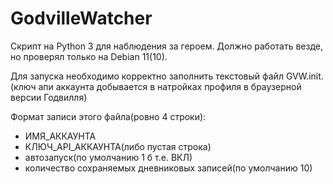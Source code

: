 # GodvilleWatcher
Скрипт на Python 3 для наблюдения за героем. Должно работать везде, но проверял только на Debian 11(10). 

Для запуска необходимо корректно заполнить текстовый файл GVW.init. 
(ключ апи аккаунта добывается в натройках профиля в браузерной версии Годвилля) 

Формат записи этого файла(ровно 4 строки):
 - ИМЯ_АККАУНТА
 - КЛЮЧ_API_АККАУНТА(либо пустая строка)
 - автозапуск(по умолчанию 1 б т.е. ВКЛ)
 - количество сохраняемых дневниковых записей(по умолчанию 10)
